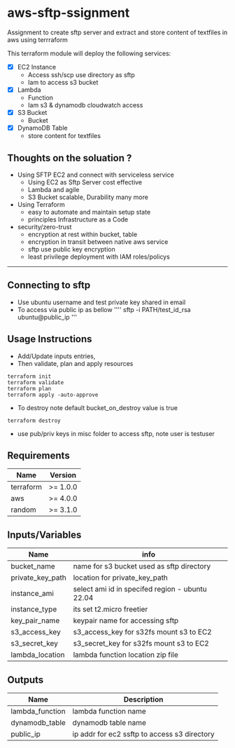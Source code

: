 # aws-sftp-ssignment
Assignment to create sftp server and extract and store content of textfiles in aws using terrraform


This terraform module will deploy the following services:

- [x] EC2 Instance
    - Access ssh/scp use directory as sftp
    - Iam to access s3 bucket
- [x] Lambda
    - Function
    - Iam s3 & dynamodb cloudwatch access
- [x] S3 Bucket
    - Bucket
- [x] DynamoDB Table
    - store content for textfiles

## Thoughts on the soluation ?
- Using SFTP EC2 and connect with serviceless service
    - Using EC2 as Sftp Server cost effective
    - Lambda and agile
    - S3 Bucket scalable, Durability many more
- Using Terraform 
    - easy to automate and maintain setup state 
    - principles Infrastructure as a Code 
- security/zero-trust
    - encryption at rest within bucket, table
    - encryption in transit between native aws service
    - sftp use public key encryption
    - least privilege deployment with IAM roles/policys
---
## Connecting to sftp
- Use ubuntu username and test private key shared in email
- To access via public ip as bellow 
'''' 
sftp -i PATH/test_id_rsa ubuntu@public_ip
'''
## Usage Instructions
- Add/Update inputs entries, 
- Then validate, plan and apply resources
```
terraform init
terraform validate
terraform plan
terraform apply -auto-approve
```
- To destroy note default bucket_on_destroy value is true
```
terraform destroy
```
- use pub/priv keys in misc folder to access sftp, note user is testuser
## Requirements
| Name | Version |
|------|---------|
| terraform | >= 1.0.0 |
| aws | >= 4.0.0 |
| random | >= 3.1.0 |

## Inputs/Variables
| Name | info |
|------|---------|
| bucket_name | name for s3 bucket used as sftp directory |
| private_key_path | location for private_key_path  |
| instance_ami | select ami id in specifed region - ubuntu 22.04 |
| instance_type | its set t2.micro freetier |
| key_pair_name | keypair name for accessing sftp |
| s3_access_key | s3_access_key for s32fs mount s3 to EC2 |
| s3_secret_key | s3_secret_key for s32fs mount s3 to EC2 |
| lambda_location | lambda function location zip file |

## Outputs

| Name | Description |
|------|-------------|
| lambda_function | lambda function name |
| dynamodb_table | dynamodb table name |
| public_ip | ip addr for ec2 ssftp to access s3 directory |


